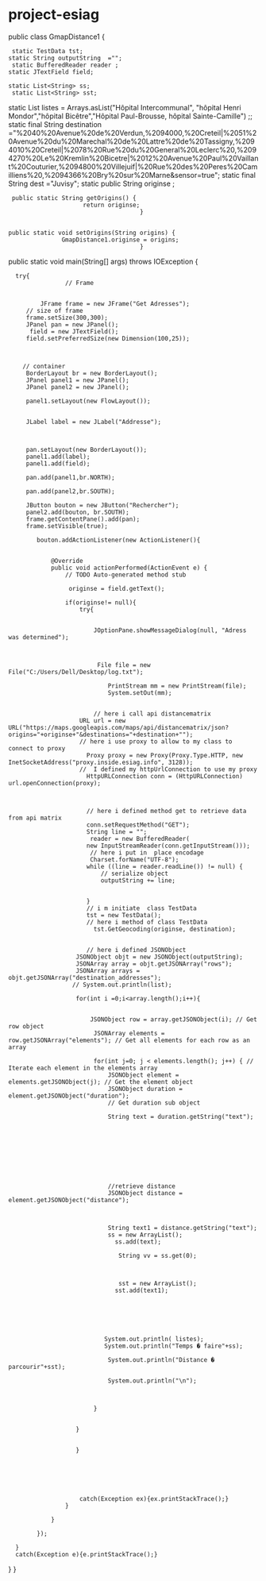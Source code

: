# project-esiag



public class GmapDistance1 {
	 

	 static TestData tst;
	static String outputString  ="";
	 static BufferedReader reader ;
	static JTextField field;                           
	
	static List<String> ss; 
	 static List<String> sst; 
	
   static  List<String> listes = Arrays.asList("Hôpital Intercommunal",  "hôpital Henri Mondor","hôpital Bicêtre","Hôpital Paul-Brousse, hôpital Sainte-Camille") ;;
  static final String  destination ="%2040%20Avenue%20de%20Verdun,%2094000,%20Creteil|%2051%20Avenue%20du%20Marechal%20de%20Lattre%20de%20Tassigny,%2094010%20Creteil|%2078%20Rue%20du%20General%20Leclerc%20,%2094270%20Le%20Kremlin%20Bicetre|%2012%20Avenue%20Paul%20Vaillant%20Couturier,%2094800%20Villejuif|%20Rue%20des%20Peres%20Camilliens%20,%2094366%20Bry%20sur%20Marne&sensor=true"; 
  static final String dest ="Juvisy";
  static public String originse ;
	 
	 
	 

     public static String getOrigins() {
		                 return originse;
	                                     }


    public static void setOrigins(String origins) {
		           GmapDistance1.originse = origins;
	                                     }
	 
	 
	 
	 
	
			      
			      
			      
			      
	
		     
	 
	 
	 
	
public static void main(String[] args) throws IOException {

	  try{
		  			// Frame
			  
		 
	         JFrame frame = new JFrame("Get Adresses");
		 // size of frame
		 frame.setSize(300,300);
		 JPanel pan = new JPanel();
		  field = new JTextField();
		 field.setPreferredSize(new Dimension(100,25));
		
		  
		 
		// container
		 BorderLayout br = new BorderLayout();
		 JPanel panel1 = new JPanel();
		 JPanel panel2 = new JPanel();
		
		 panel1.setLayout(new FlowLayout());
		
		 
		 JLabel label = new JLabel("Addresse");
		
		 
		 
		 pan.setLayout(new BorderLayout());
		 panel1.add(label);
		 panel1.add(field);
		
		 pan.add(panel1,br.NORTH);
		
		 pan.add(panel2,br.SOUTH);
		 
		 JButton bouton = new JButton("Rechercher");
		 panel2.add(bouton, br.SOUTH);
		 frame.getContentPane().add(pan);
		 frame.setVisible(true);
			 
			bouton.addActionListener(new ActionListener(){
				

				@Override
				public void actionPerformed(ActionEvent e) {
					// TODO Auto-generated method stub
					
					 originse = field.getText();
					
					if(originse!= null){
						try{
							
							
							JOptionPane.showMessageDialog(null, "Adress was determined");
							
						
						
							 File file = new File("C:/Users/Dell/Desktop/log.txt");                                 
								
								PrintStream mm = new PrintStream(file);
								System.setOut(mm);
								
								
							// here i call api distancematrix
						URL url = new URL("https://maps.googleapis.com/maps/api/distancematrix/json?origins="+originse+"&destinations="+destination+"");
						// here i use proxy to allow to my class to connect to proxy
						  Proxy proxy = new Proxy(Proxy.Type.HTTP, new InetSocketAddress("proxy.inside.esiag.info", 3128));
						//  I defined my httpUrlConnection to use my proxy 
					      HttpURLConnection conn = (HttpURLConnection) url.openConnection(proxy);
					      
					      
					      
					      // here i defined method get to retrieve data from api matrix
					      conn.setRequestMethod("GET");
					      String line = "";
					       reader = new BufferedReader(
					      new InputStreamReader(conn.getInputStream()));
					       // here i put in  place encodage
					       Charset.forName("UTF-8");
					      while ((line = reader.readLine()) != null) {
					    	  // serialize object
					          outputString += line;
					          
					          
					      }
					      // i m initiate  class TestData
					      tst = new TestData();
					      // here i method of class TestData
							tst.GetGeocoding(originse, destination);
							 
		                
					      // here i defined JSONObject
					   JSONObject objt = new JSONObject(outputString);
					   JSONArray array = objt.getJSONArray("rows"); 
					   JSONArray arrays = objt.getJSONArray("destination_addresses");
					  // System.out.println(list);
					   
					   for(int i =0;i<array.length();i++){
						   
						
						   JSONObject row = array.getJSONObject(i); // Get row object
			                JSONArray elements = row.getJSONArray("elements"); // Get all elements for each row as an array

			                for(int j=0; j < elements.length(); j++) { // Iterate each element in the elements array
			                    JSONObject element =  elements.getJSONObject(j); // Get the element object
			                    JSONObject duration = element.getJSONObject("duration"); 
			                    // Get duration sub object
			                   
			                    String text = duration.getString("text");
			                  
			                  
			                   
			                    	
			                    
			                    
			                    
			                    
			                    
			                    //retrieve distance
			                    JSONObject distance = element.getJSONObject("distance"); 
			                   
			                   
			                    
			                    String text1 = distance.getString("text");
			                    ss = new ArrayList();
				                  ss.add(text);
				                  
				                   String vv = ss.get(0);
				                  
				                  
				              
				                   sst = new ArrayList();
				                  sst.add(text1);
				               
				               
					               
				                  
			                    
			                 
			                   System.out.println( listes);
			                   System.out.println("Temps � faire"+ss);
			                   
				                System.out.println("Distance � parcourir"+sst);
				                
				                System.out.println("\n");
					               
			                 
			              
			                }
				             
			                
					   }   
						  
					   
					   }
			                 
			                   
			                   		
						
						
						
						catch(Exception ex){ex.printStackTrace();}					
					}
					
				}
				
			});
			
	  }
	  catch(Exception e){e.printStackTrace();}	
	  
	   
	  
	  
		  
	 
}
}
